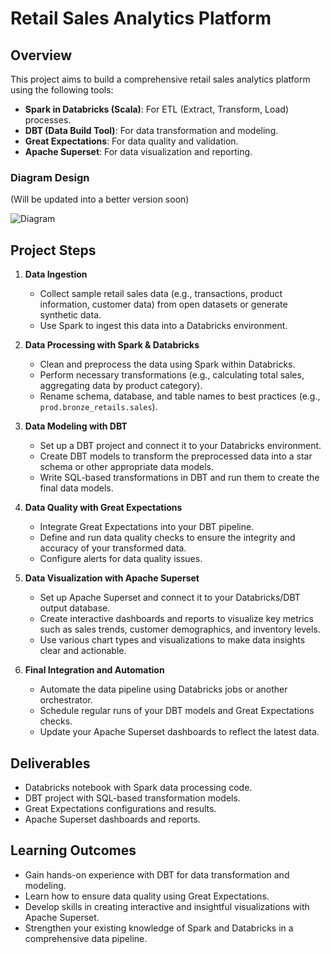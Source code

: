 # Retail Sales Analytics Platform

## Overview

This project aims to build a comprehensive retail sales analytics platform using the following tools:

- **Spark in Databricks (Scala)**: For ETL (Extract, Transform, Load) processes.
- **DBT (Data Build Tool)**: For data transformation and modeling.
- **Great Expectations**: For data quality and validation.
- **Apache Superset**: For data visualization and reporting.

### Diagram Design

(Will be updated into a better version soon)

![Diagram](https://github.com/user-attachments/assets/3c7a5986-3316-415a-989c-39008004e45b)

## Project Steps

1. **Data Ingestion**
   - Collect sample retail sales data (e.g., transactions, product information, customer data) from open datasets or generate synthetic data.
   - Use Spark to ingest this data into a Databricks environment.

2. **Data Processing with Spark & Databricks**
   - Clean and preprocess the data using Spark within Databricks.
   - Perform necessary transformations (e.g., calculating total sales, aggregating data by product category).
   - Rename schema, database, and table names to best practices (e.g., `prod.bronze_retails.sales`).

3. **Data Modeling with DBT**
   - Set up a DBT project and connect it to your Databricks environment.
   - Create DBT models to transform the preprocessed data into a star schema or other appropriate data models.
   - Write SQL-based transformations in DBT and run them to create the final data models.

4. **Data Quality with Great Expectations**
   - Integrate Great Expectations into your DBT pipeline.
   - Define and run data quality checks to ensure the integrity and accuracy of your transformed data.
   - Configure alerts for data quality issues.

5. **Data Visualization with Apache Superset**
   - Set up Apache Superset and connect it to your Databricks/DBT output database.
   - Create interactive dashboards and reports to visualize key metrics such as sales trends, customer demographics, and inventory levels.
   - Use various chart types and visualizations to make data insights clear and actionable.

6. **Final Integration and Automation**
   - Automate the data pipeline using Databricks jobs or another orchestrator.
   - Schedule regular runs of your DBT models and Great Expectations checks.
   - Update your Apache Superset dashboards to reflect the latest data.

## Deliverables

- Databricks notebook with Spark data processing code.
- DBT project with SQL-based transformation models.
- Great Expectations configurations and results.
- Apache Superset dashboards and reports.

## Learning Outcomes

- Gain hands-on experience with DBT for data transformation and modeling.
- Learn how to ensure data quality using Great Expectations.
- Develop skills in creating interactive and insightful visualizations with Apache Superset.
- Strengthen your existing knowledge of Spark and Databricks in a comprehensive data pipeline.
